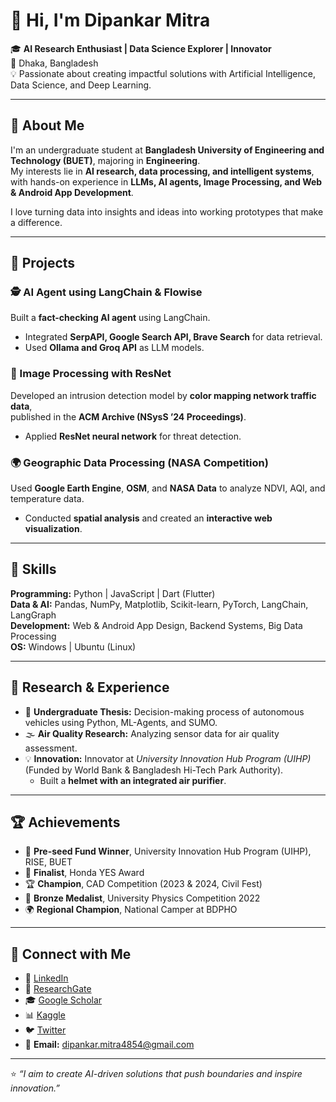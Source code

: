 # 👋 Hi, I'm Dipankar Mitra

🎓 **AI Research Enthusiast | Data Science Explorer | Innovator**  
📍 Dhaka, Bangladesh  
💡 Passionate about creating impactful solutions with Artificial Intelligence, Data Science, and Deep Learning.

---

## 🧠 About Me

I'm an undergraduate student at **Bangladesh University of Engineering and Technology (BUET)**, majoring in **Engineering**.  
My interests lie in **AI research, data processing, and intelligent systems**, with hands-on experience in **LLMs, AI agents, Image Processing, and Web & Android App Development**.

I love turning data into insights and ideas into working prototypes that make a difference.

---

## 🚀 Projects

### 🕵️ AI Agent using LangChain & Flowise
Built a **fact-checking AI agent** using LangChain.  
- Integrated **SerpAPI, Google Search API, Brave Search** for data retrieval.  
- Used **Ollama and Groq API** as LLM models.

### 🧬 Image Processing with ResNet
Developed an intrusion detection model by **color mapping network traffic data**,  
published in the **ACM Archive (NSysS ’24 Proceedings)**.  
- Applied **ResNet neural network** for threat detection.

### 🌍 Geographic Data Processing (NASA Competition)
Used **Google Earth Engine**, **OSM**, and **NASA Data** to analyze NDVI, AQI, and temperature data.  
- Conducted **spatial analysis** and created an **interactive web visualization**.

---

## 🧩 Skills

**Programming:** Python | JavaScript | Dart (Flutter)  
**Data & AI:** Pandas, NumPy, Matplotlib, Scikit-learn, PyTorch, LangChain, LangGraph  
**Development:** Web & Android App Design, Backend Systems, Big Data Processing  
**OS:** Windows | Ubuntu (Linux)

---

## 🧪 Research & Experience

- 🔬 **Undergraduate Thesis:** Decision-making process of autonomous vehicles using Python, ML-Agents, and SUMO.  
- 🌫️ **Air Quality Research:** Analyzing sensor data for air quality assessment.  
- 💡 **Innovation:** Innovator at *University Innovation Hub Program (UIHP)* (Funded by World Bank & Bangladesh Hi-Tech Park Authority).  
  - Built a **helmet with an integrated air purifier**.

---

## 🏆 Achievements

- 🥇 **Pre-seed Fund Winner**, University Innovation Hub Program (UIHP), RISE, BUET  
- 🏅 **Finalist**, Honda YES Award  
- 🏆 **Champion**, CAD Competition (2023 & 2024, Civil Fest)  
- 🥉 **Bronze Medalist**, University Physics Competition 2022  
- 🌍 **Regional Champion**, National Camper at BDPHO

---

## 🔗 Connect with Me

- 📘 [LinkedIn](https://www.linkedin.com/in/dipankarmitra)  
- 🧠 [ResearchGate](https://www.researchgate.net/profile/Dipankar-Mitra)  
- 🎓 [Google Scholar](https://scholar.google.com/citations?user=YourScholarID)  
- 📊 [Kaggle](https://www.kaggle.com/dipankarmitra)  
- 🐦 [Twitter](https://twitter.com/IamDipankar)  
- 💌 **Email:** dipankar.mitra4854@gmail.com  

---

⭐️ *“I aim to create AI-driven solutions that push boundaries and inspire innovation.”*
